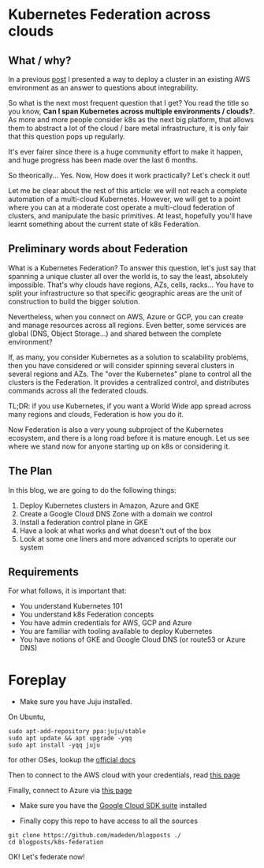 # Kubernetes Federation across clouds
## What / why?

In a previous [post](https://medium.com/@samnco/automate-the-deployment-of-kubernetes-in-existing-aws-infrastructure-aa369df2f651) I presented a way to deploy a cluster in an existing AWS environment as an answer to questions about integrability. 

So what is the next most frequent question that I get? You read the title so you know, **Can I span Kubernetes across multiple environments / clouds?**. As more and more people consider k8s as the next big platform, that allows them to abstract a lot of the cloud / bare metal infrastructure, it is only fair that this question pops up regularly. 

It's ever fairer since there is a huge community effort to make it happen, and huge progress has been made over the last 6 months. 

So theorically... Yes. Now, How does it work practically? Let's check it out! 

Let me be clear about the rest of this article: we will not reach a complete automation of a multi-cloud Kubernetes. However, we will get to a point where you can at a moderate cost operate a multi-cloud federation of clusters, and manipulate the basic primitives. At least, hopefully you'll have learnt something about the current state of k8s Federation. 

## Preliminary words about Federation

What is a Kubernetes Federation? To answer this question, let's just say that spanning a unique cluster all over the world is, to say the least, absolutely impossible. That's why clouds have regions, AZs, cells, racks... You have to split your infrastructure so that specific geographic areas are the unit of construction to build the bigger solution. 

Nevertheless, when you connect on AWS, Azure or GCP, you can create and manage resources across all regions. Even better, some services are global (DNS, Object Storage...) and shared between the complete environment? 

If, as many, you consider Kubernetes as a solution to scalability problems, then you have considered or will consider spinning several clusters in several regions and AZs. 
The "over the Kubernetes" plane to control all the clusters is  the Federation. It provides a centralized control, and distributes commands across all the federated clouds.

TL;DR: if you use Kubernetes, if you want a World Wide app spread across many regions and clouds, Federation is how you do it. 

Now Federation is also a very young subproject of the Kubernetes ecosystem, and there is a long road before it is mature enough. Let us see where we stand now for anyone starting up on k8s or considering it. 

## The Plan

In this blog, we are going to do the following things: 

1. Deploy Kubernetes clusters in Amazon, Azure and GKE
2. Create a Google Cloud DNS Zone with a domain we control
3. Install a federation control plane in GKE
4. Have a look at what works and what doesn't out of the box
5. Look at some one liners and more advanced scripts to operate our system

## Requirements

For what follows, it is important that: 

* You understand Kubernetes 101
* You understand k8s Federation concepts
* You have admin credentials for AWS, GCP and Azure
* You are familiar with tooling available to deploy Kubernetes
* You have notions of GKE and Google Cloud DNS (or route53 or Azure DNS)

# Foreplay

* Make sure you have Juju installed. 

On Ubuntu, 

```
sudo apt-add-repository ppa:juju/stable
sudo apt update && apt upgrade -yqq
sudo apt install -yqq juju 
```

for other OSes, lookup the [official docs](https://jujucharms.com/docs/2.0/getting-started-general)

Then to connect to the AWS cloud with your credentials, read [this page](https://jujucharms.com/docs/2.0/help-aws)

Finally, connect to Azure via [this page](https://jujucharms.com/docs/2.0/help-azure)

* Make sure you have the [Google Cloud SDK suite](https://cloud.google.com/sdk/docs/quickstart-debian-ubuntu) installed 

* Finally copy this repo to have access to all the sources

```
git clone https://github.com/madeden/blogposts ./
cd blogposts/k8s-federation
```

OK! Let's federate now! 